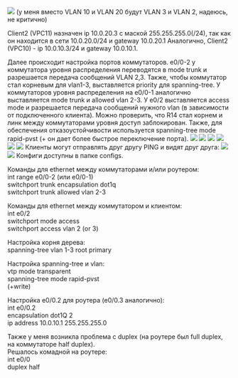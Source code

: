 ![](https://github.com/LiyaKul/networks/blob/main/hw1/images/schema.png)
(у меня вместо VLAN 10 и VLAN 20 будут VLAN 3 и VLAN 2, надеюсь, не критично)

Client2 (VPC11) назначен ip 10.0.20.3 с маской 255.255.255.0(/24), так как он находится в сети 10.0.20.0/24 и gateway 10.0.20.1 
Аналогично, Client2 (VPC10) - ip 10.0.10.3/24 и gateway 10.0.10.1.

Далее происходит настройка портов коммутаторов. 
e0/0-2 у коммутатора уровня распределения переводятся в mode trunk и разрешается передача сообщений VLAN 2,3. Также, чтобы коммутатор стал корневым для vlan1-3, выставляется priority для spanning-tree.
У коммутаторов уровня распределения на e0/0-1 аналогично выставляется mode trunk и allowed vlan 2-3. У e0/2 выставляется access mode и разрешается передача сообщений нужного vlan (в зависимости от подключенного клиента).
Можно проверить, что R14 стал корнем и линк между коммутаторами уровня доступ заблокирован. Также, для обеспечения отказоустойчивости используется spanning-tree mode rapid-pvst (+ он дает более быстрое переключение порта).
![](images/14_2.png)
![](images/14_3.png)
![](images/16_2.png)
![](images/16_3.png)
![](images/17_2.png)
![](images/17_3.png)
Клиенты могут отправлять друг другу PING и видят друг друга:
![](images/10.png)
![](images/11.png)
Конфиги доступны в папке configs.

Команды для ethernet между коммутаторами и/или роутером:  
int range e0/0-2 (или e0/0-1)  
switchport trunk encapsulation dot1q  
switchport trunk allowed vlan 2-3  

Команды для ethernet между коммутатором и клиентом:  
int e0/2  
switchport mode access  
switchport access vlan 2 (or 3)  

Настройка корня дерева:  
spanning-tree vlan 1-3 root primary 

Настройка spanning-tree и vlan:  
vtp mode transparent  
spanning-tree mode rapid-pvst  
(+write)  

Настройка e0/0.2 для роутера (e0/0.3 аналогично):  
int e0/0.2  
encapsulation dot1Q 2  
ip address 10.0.10.1 255.255.255.0  

Также у меня возникла проблема с duplex (на роутере был full duplex, на коммутаторе half duplex).  
Решалось комадной на роутере:  
int e0/0  
duplex half  